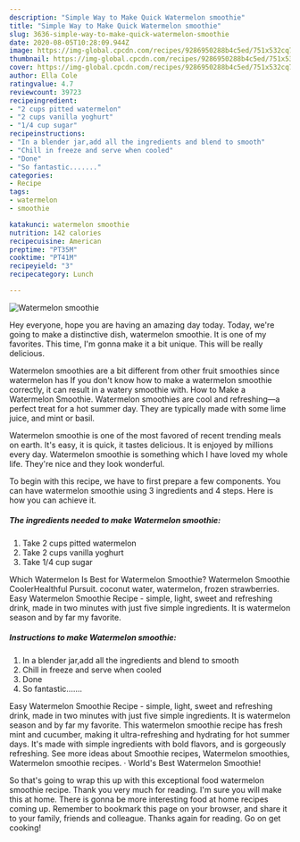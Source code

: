 ```yaml
---
description: "Simple Way to Make Quick Watermelon smoothie"
title: "Simple Way to Make Quick Watermelon smoothie"
slug: 3636-simple-way-to-make-quick-watermelon-smoothie
date: 2020-08-05T10:28:09.944Z
image: https://img-global.cpcdn.com/recipes/9286950288b4c5ed/751x532cq70/watermelon-smoothie-recipe-main-photo.jpg
thumbnail: https://img-global.cpcdn.com/recipes/9286950288b4c5ed/751x532cq70/watermelon-smoothie-recipe-main-photo.jpg
cover: https://img-global.cpcdn.com/recipes/9286950288b4c5ed/751x532cq70/watermelon-smoothie-recipe-main-photo.jpg
author: Ella Cole
ratingvalue: 4.7
reviewcount: 39723
recipeingredient:
- "2 cups pitted watermelon"
- "2 cups vanilla yoghurt"
- "1/4 cup sugar"
recipeinstructions:
- "In a blender jar,add all the ingredients and blend to smooth"
- "Chill in freeze and serve when cooled"
- "Done"
- "So fantastic......."
categories:
- Recipe
tags:
- watermelon
- smoothie

katakunci: watermelon smoothie 
nutrition: 142 calories
recipecuisine: American
preptime: "PT35M"
cooktime: "PT41M"
recipeyield: "3"
recipecategory: Lunch

---
```



![Watermelon smoothie](https://img-global.cpcdn.com/recipes/9286950288b4c5ed/751x532cq70/watermelon-smoothie-recipe-main-photo.jpg)

Hey everyone, hope you are having an amazing day today. Today, we're going to make a distinctive dish, watermelon smoothie. It is one of my favorites. This time, I'm gonna make it a bit unique. This will be really delicious.

Watermelon smoothies are a bit different from other fruit smoothies since watermelon has If you don&#39;t know how to make a watermelon smoothie correctly, it can result in a watery smoothie with. How to Make a Watermelon Smoothie. Watermelon smoothies are cool and refreshing—a perfect treat for a hot summer day. They are typically made with some lime juice, and mint or basil.

Watermelon smoothie is one of the most favored of recent trending meals on earth. It's easy, it is quick, it tastes delicious. It is enjoyed by millions every day. Watermelon smoothie is something which I have loved my whole life. They're nice and they look wonderful.


To begin with this recipe, we have to first prepare a few components. You can have watermelon smoothie using 3 ingredients and 4 steps. Here is how you can achieve it.

<!--inarticleads1-->

##### The ingredients needed to make Watermelon smoothie:

1. Take 2 cups pitted watermelon
1. Take 2 cups vanilla yoghurt
1. Take 1/4 cup sugar


Which Watermelon Is Best for Watermelon Smoothie? Watermelon Smoothie CoolerHealthful Pursuit. coconut water, watermelon, frozen strawberries. Easy Watermelon Smoothie Recipe - simple, light, sweet and refreshing drink, made in two minutes with just five simple ingredients. It is watermelon season and by far my favorite. 

<!--inarticleads2-->

##### Instructions to make Watermelon smoothie:

1. In a blender jar,add all the ingredients and blend to smooth
1. Chill in freeze and serve when cooled
1. Done
1. So fantastic.......


Easy Watermelon Smoothie Recipe - simple, light, sweet and refreshing drink, made in two minutes with just five simple ingredients. It is watermelon season and by far my favorite. This watermelon smoothie recipe has fresh mint and cucumber, making it ultra-refreshing and hydrating for hot summer days. It&#39;s made with simple ingredients with bold flavors, and is gorgeously refreshing. See more ideas about Smoothie recipes, Watermelon smoothies, Watermelon smoothie recipes. · World&#39;s Best Watermelon Smoothie! 

So that's going to wrap this up with this exceptional food watermelon smoothie recipe. Thank you very much for reading. I'm sure you will make this at home. There is gonna be more interesting food at home recipes coming up. Remember to bookmark this page on your browser, and share it to your family, friends and colleague. Thanks again for reading. Go on get cooking!
